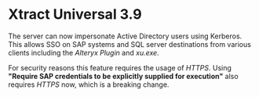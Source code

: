 # Xtract Universal 3.9

The server can now impersonate Active Directory users using Kerberos. This allows SSO on SAP systems and SQL server destinations from various clients including the *Alteryx Plugin* and *xu.exe*. 

For security reasons this feature requires the usage of *HTTPS*. Using **"Require SAP credentials to be explicitly supplied for execution"** also requires *HTTPS* now, which is a breaking change.